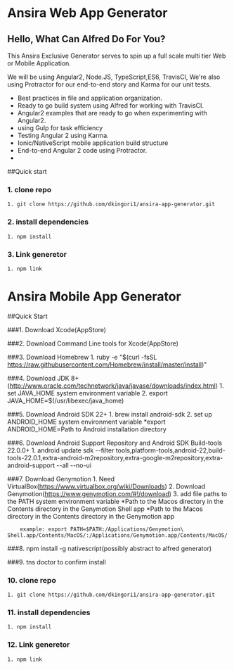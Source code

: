 # Ansira Web App Generator

## Hello, What Can Alfred Do For You?

This Ansira Exclusive Generator serves to spin up a full scale multi tier Web or Mobile Application.

We will be using Angular2, Node.JS, TypeScript,ES6, TravisCI, We're also using Protractor for our end-to-end story and Karma for our unit tests.
* Best practices in file and application organization.
* Ready to go build system using Alfred for working with TravisCI.
* Angular2 examples that are ready to go when experimenting with Angular2.
* using Gulp for task efficiency
* Testing Angular 2 using Karma.
* Ionic/NativeScript mobile application build structure
* End-to-end Angular 2 code using Protractor.
*

##Quick start
>

### 1. clone repo
    1. git clone https://github.com/dkingori1/ansira-app-generator.git

### 2. install dependencies
    1. npm install

### 3. Link generetor
    1. npm link


# Ansira Mobile App Generator

##Quick Start

###1. Download Xcode(AppStore)

###2. Download Command Line tools for Xcode(AppStore)

###3. Download Homebrew
    1. ruby -e "$(curl -fsSL https://raw.githubusercontent.com/Homebrew/install/master/install)"

###4. Download JDK 8+(http://www.oracle.com/technetwork/java/javase/downloads/index.html)
    1. set JAVA_HOME system environment variable
    2. export JAVA_HOME=$(/usr/libexec/java_home)
    
###5. Download Android SDK 22+
    1. brew install android-sdk
    2. set up ANDROID_HOME system environment variable
        *export ANDROID_HOME=Path to Android installation directory
    
###6. Download Android Support Repository and Android SDK Build-tools 22.0.0+
    1. android update sdk --filter tools,platform-tools,android-22,build-tools-22.0.1,extra-android-m2repository,extra-google-m2repository,extra-android-support --all --no-ui

###7. Download Genymotion
    1. Need VirtualBox(https://www.virtualbox.org/wiki/Downloads)
    2. Download Genymotion(https://www.genymotion.com/#!/download)
    3. add file paths to the PATH system environment variable
        *Path to the Macos directory in the Contents directory in the Genymotion Shell app
        *Path to the Macos directory in the Contents directory in the Genymotion app
        
        example: export PATH=$PATH:/Applications/Genymotion\ Shell.app/Contents/MacOS/:/Applications/Genymotion.app/Contents/MacOS/

###8. npm install -g nativescript(possibly abstract to alfred generator)

###9. tns doctor to confirm install

### 10. clone repo
    1. git clone https://github.com/dkingori1/ansira-app-generator.git

### 11. install dependencies
    1. npm install

### 12. Link generetor
    1. npm link

